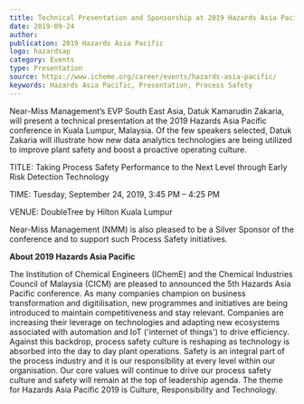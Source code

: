 ```yaml
---  
title: Technical Presentation and Sponsorship at 2019 Hazards Asia Pacific
date: 2019-09-24
author: 
publication: 2019 Hazards Asia Pacific
logo: hazardsap
category: Events
type: Presentation
source: https://www.icheme.org/career/events/hazards-asia-pacific/ 
keywords: Hazards Asia Pacific, Presentation, Process Safety
---
```

Near-Miss Management’s EVP South East Asia, Datuk Kamarudin Zakaria, will present a technical presentation at the 2019 Hazards Asia Pacific conference in Kuala Lumpur, Malaysia. Of the few speakers selected, Datuk Zakaria will illustrate how new data analytics technologies are being utilized to improve plant safety and boost a proactive operating culture. 

TITLE: Taking Process Safety Performance to the Next Level through Early Risk Detection Technology 

TIME: Tuesday, September 24, 2019, 3:45 PM – 4:25 PM

VENUE: DoubleTree by Hilton Kuala Lumpur

Near-Miss Management (NMM) is also pleased to be a Silver Sponsor of the conference and to support such Process Safety initiatives. 


**About 2019 Hazards Asia Pacific**

The Institution of Chemical Engineers (IChemE) and the Chemical Industries Council of Malaysia (CICM) are pleased to announced the 5th Hazards Asia Pacific conference. As many companies champion on business transformation and digitilisation, new programmes and initiatives are being introduced to maintain competitiveness and stay relevant. Companies are increasing their leverage on technologies and adapting new ecosystems associated with automation and IoT ('internet of things') to drive efficiency. Against this backdrop, process safety culture is reshaping as technology is absorbed into the day to day plant operations. Safety is an integral part of the process industry and it is our responsibility at every level within our organisation. Our core values will continue to drive our process safety culture and safety will remain at the top of leadership agenda. The theme for Hazards Asia Pacific 2019 is Culture, Responsibility and Technology. 
